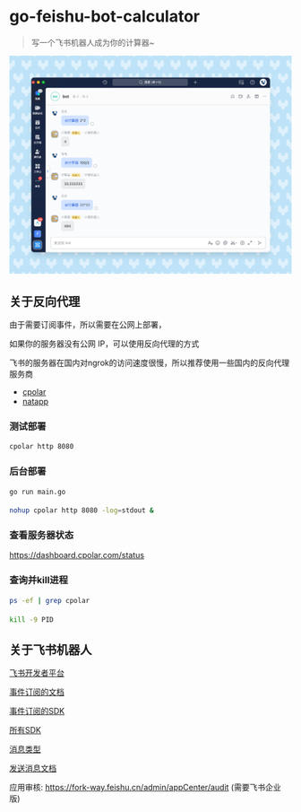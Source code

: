 # go-feishu-bot-calculator
> 写一个飞书机器人成为你的计算器~

![img.png](doc/img.png)

## 关于反向代理

由于需要订阅事件，所以需要在公网上部署，

如果你的服务器没有公网 IP，可以使用反向代理的方式

飞书的服务器在国内对ngrok的访问速度很慢，所以推荐使用一些国内的反向代理服务商

- [cpolar](https://dashboard.cpolar.com/)
- [natapp](https://natapp.cn/)
### 测试部署
```bash 
cpolar http 8080
```

### 后台部署
```bash
go run main.go

nohup cpolar http 8080 -log=stdout &
```
### 查看服务器状态
https://dashboard.cpolar.com/status

### 查询并kill进程
```bash
ps -ef | grep cpolar

kill -9 PID 
``` 



## 关于飞书机器人
[飞书开发者平台](https://open.feishu.cn/app?lang=zh-CN)
 
[事件订阅的文档](https://open.feishu.cn/document/ukTMukTMukTM/uUTNz4SN1MjL1UzM?lang=zh-CN#2eb3504a)

[事件订阅的SDK](https://github.com/larksuite/oapi-sdk-go#%E5%A4%84%E7%90%86%E6%B6%88%E6%81%AF%E4%BA%8B%E4%BB%B6%E5%9B%9E%E8%B0%83)

[所有SDK](https://github.com/larksuite/oapi-sdk-go)

[消息类型](https://open.feishu.cn/document/uAjLw4CM/ukTMukTMukTM/im-v1/message/create_json)

[发送消息文档](https://open.feishu.cn/document/uAjLw4CM/ukTMukTMukTM/reference/im-v1/message/create)

应用审核: https://fork-way.feishu.cn/admin/appCenter/audit (需要飞书企业版)

